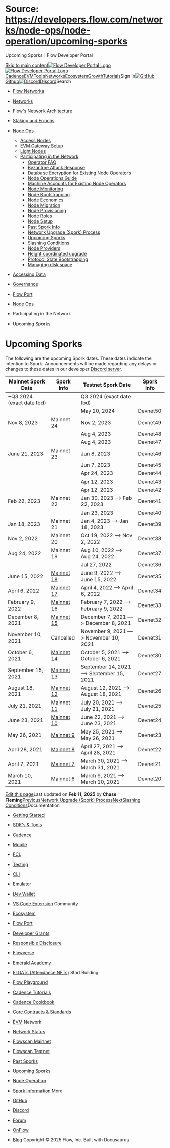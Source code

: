 # Source: https://developers.flow.com/networks/node-ops/node-operation/upcoming-sporks




Upcoming Sporks | Flow Developer Portal





[Skip to main content](#__docusaurus_skipToContent_fallback)[![Flow Developer Portal Logo](/img/flow-docs-logo-dark.png)![Flow Developer Portal Logo](/img/flow-docs-logo-light.png)](/)[Cadence](/build/flow)[EVM](/evm/about)[Tools](/tools/flow-cli)[Networks](/networks/flow-networks)[Ecosystem](/ecosystem)[Growth](/growth)[Tutorials](/tutorials)Sign In[![GitHub]()Github](https://github.com/onflow)[![Discord]()Discord](https://discord.gg/flow)Search

* [Flow Networks](/networks/flow-networks)
* [Networks](/networks)
* [Flow's Network Architecture](/networks/network-architecture)
* [Staking and Epochs](/networks/staking)
* [Node Ops](/networks/node-ops)
  + [Access Nodes](/networks/node-ops/access-nodes/access-node-setup)
  + [EVM Gateway Setup](/networks/node-ops/evm-gateway/evm-gateway-setup)
  + [Light Nodes](/networks/node-ops/light-nodes/observer-node)
  + [Participating in the Network](/networks/node-ops/node-operation/faq)
    - [Operator FAQ](/networks/node-ops/node-operation/faq)
    - [Byzantine Attack Response](/networks/node-ops/node-operation/byzantine-node-attack-response)
    - [Database Encryption for Existing Node Operators](/networks/node-ops/node-operation/db-encryption-existing-operator)
    - [Node Operations Guide](/networks/node-ops/node-operation/guides/genesis-bootstrap)
    - [Machine Accounts for Existing Node Operators](/networks/node-ops/node-operation/machine-existing-operator)
    - [Node Monitoring](/networks/node-ops/node-operation/monitoring-nodes)
    - [Node Bootstrapping](/networks/node-ops/node-operation/node-bootstrap)
    - [Node Economics](/networks/node-ops/node-operation/node-economics)
    - [Node Migration](/networks/node-ops/node-operation/node-migration)
    - [Node Provisioning](/networks/node-ops/node-operation/node-provisioning)
    - [Node Roles](/networks/node-ops/node-operation/node-roles)
    - [Node Setup](/networks/node-ops/node-operation/node-setup)
    - [Past Spork Info](/networks/node-ops/node-operation/past-sporks)
    - [Network Upgrade (Spork) Process](/networks/node-ops/node-operation/spork)
    - [Upcoming Sporks](/networks/node-ops/node-operation/upcoming-sporks)
    - [Slashing Conditions](/networks/node-ops/node-operation/slashing)
    - [Node Providers](/networks/node-ops/node-operation/node-providers)
    - [Height coordinated upgrade](/networks/node-ops/node-operation/hcu)
    - [Protocol State Bootstrapping](/networks/node-ops/node-operation/protocol-state-bootstrap)
    - [Managing disk space](/networks/node-ops/node-operation/reclaim-disk)
* [Accessing Data](/networks/access-onchain-data)
* [Governance](/networks/governance)
* [Flow Port](/networks/flow-port)


* [Node Ops](/networks/node-ops)
* Participating in the Network
* Upcoming Sporks
# Upcoming Sporks

The following are the upcoming Spork dates. These dates indicate the intention to Spork. Announcements will be made regarding any delays or changes to these dates in our developer [Discord server](https://discord.gg/flow).

| Mainnet Spork Date | Spork Info | Testnet Spork Date | Spork Info |
| --- | --- | --- | --- |
| ~Q3 2024 (exact date tbd) |  | Q3 2024 (exact date tbd) |  |
|  |  | May 20, 2024 | Devnet50 |
| Nov 8, 2023 | Mainnet 24 | Nov 2, 2023 | Devnet49 |
|  |  | Aug 4, 2023 | Devnet48 |
|  |  | Aug 4, 2023 | Devnet47 |
| June 21, 2023 | Mainnet 23 | Jun 8, 2023 | Devnet46 |
|  |  | Jun 7, 2023 | Devnet45 |
|  |  | Apr 24, 2023 | Devnet44 |
|  |  | Apr 12, 2023 | Devnet43 |
|  |  | Apr 12, 2023 | Devnet42 |
| Feb 22, 2023 | Mainnet 22 | Jan 30, 2023 —> Feb 22, 2023 | Devnet41 |
|  |  | Jan 23, 2023 | Devnet40 |
| Jan 18, 2023 | Mainnet 21 | Jan 4, 2023 —> Jan 18, 2023 | Devnet39 |
| Nov 2, 2022 | Mainnet 20 | Oct 19, 2022 —> Nov 2, 2022 | Devnet38 |
| Aug 24, 2022 | Mainnet 19 | Aug 10, 2022 —> Aug 24, 2022 | Devnet37 |
|  |  | Jul 27, 2022 | Devnet36 |
| June 15, 2022 | [Mainnet 18](/networks/node-ops/node-operation/past-sporks#mainnet-18) | June 9, 2022 —> June 15, 2022 | Devnet35 |
| April 6, 2022 | [Mainnet 17](/networks/node-ops/node-operation/past-sporks#mainnet-17) | April 4, 2022 —> April 6, 2022 | Devnet34 |
| February 9, 2022 | [Mainnet 16](/networks/node-ops/node-operation/past-sporks#mainnet-16) | February 7, 2022 —> February 9, 2022 | Devnet33 |
| December 8, 2021 | [Mainnet 15](/networks/node-ops/node-operation/past-sporks#mainnet-15) | December 7, 2021 —> December 8, 2021 | Devnet32 |
| November 10, 2021 | Cancelled | November 9, 2021 —> November 10, 2021 | Devnet31 |
| October 6, 2021 | [Mainnet 14](/networks/node-ops/node-operation/past-sporks#mainnet-14) | October 5, 2021 —> October 6, 2021 | Devnet30 |
| September 15, 2021 | [Mainnet 13](/networks/node-ops/node-operation/past-sporks#mainnet-13) | September 14, 2021 —> September 15, 2021 | Devnet27 |
| August 18, 2021 | [Mainnet 12](/networks/node-ops/node-operation/past-sporks#mainnet-12) | August 12, 2021 —> August 18, 2021 | Devnet26 |
| July 21, 2021 | [Mainnet 11](/networks/node-ops/node-operation/past-sporks#mainnet-11) | July 20, 2021 —> July 21, 2021 | Devnet25 |
| June 23, 2021 | [Mainnet 10](/networks/node-ops/node-operation/past-sporks#mainnet-10) | June 22, 2021 —> June 23, 2021 | Devnet24 |
| May 26, 2021 | [Mainnet 9](/networks/node-ops/node-operation/past-sporks#mainnet-9) | May 25, 2021 —> May 26, 2021 | Devnet23 |
| April 28, 2021 | [Mainnet 8](/networks/node-ops/node-operation/past-sporks#mainnet-8) | April 27, 2021 —> April 28, 2021 | Devnet22 |
| April 7, 2021 | [Mainnet 7](/networks/node-ops/node-operation/past-sporks#mainnet-7) | March 30, 2021 —> March 31, 2021 | Devnet21 |
| March 10, 2021 | [Mainnet 6](/networks/node-ops/node-operation/past-sporks#mainnet-6) | March 9, 2021 —> March 10, 2021 | Devnet20 |

[Edit this page](https://github.com/onflow/docs/tree/main/docs/networks/node-ops/node-operation/upcoming-sporks.md)Last updated on **Feb 11, 2025** by **Chase Fleming**[PreviousNetwork Upgrade (Spork) Process](/networks/node-ops/node-operation/spork)[NextSlashing Conditions](/networks/node-ops/node-operation/slashing)Documentation

* [Getting Started](/build/getting-started/contract-interaction)
* [SDK's & Tools](/tools)
* [Cadence](https://cadence-lang.org/docs/)
* [Mobile](/build/guides/mobile/overview)
* [FCL](/tools/clients/fcl-js)
* [Testing](/build/smart-contracts/testing)
* [CLI](/tools/flow-cli)
* [Emulator](/tools/emulator)
* [Dev Wallet](https://github.com/onflow/fcl-dev-wallet)
* [VS Code Extension](/tools/vscode-extension)
Community

* [Ecosystem](/ecosystem)
* [Flow Port](https://port.onflow.org/)
* [Developer Grants](https://github.com/onflow/developer-grants)
* [Responsible Disclosure](https://flow.com/flow-responsible-disclosure)
* [Flowverse](https://www.flowverse.co/)
* [Emerald Academy](https://academy.ecdao.org/)
* [FLOATs (Attendance NFTs)](https://floats.city/)
Start Building

* [Flow Playground](https://play.flow.com/)
* [Cadence Tutorials](https://cadence-lang.org/docs/tutorial/first-steps)
* [Cadence Cookbook](https://open-cadence.onflow.org)
* [Core Contracts & Standards](/build/core-contracts)
* [EVM](/evm/about)
Network

* [Network Status](https://status.onflow.org/)
* [Flowscan Mainnet](https://flowdscan.io/)
* [Flowscan Testnet](https://testnet.flowscan.io/)
* [Past Sporks](/networks/node-ops/node-operation/past-sporks)
* [Upcoming Sporks](/networks/node-ops/node-operation/upcoming-sporks)
* [Node Operation](/networks/node-ops)
* [Spork Information](/networks/node-ops/node-operation/spork)
More

* [GitHub](https://github.com/onflow)
* [Discord](https://discord.gg/flow)
* [Forum](https://forum.onflow.org/)
* [OnFlow](https://onflow.org/)
* [Blog](https://flow.com/blog)
Copyright © 2025 Flow, Inc. Built with Docusaurus.

